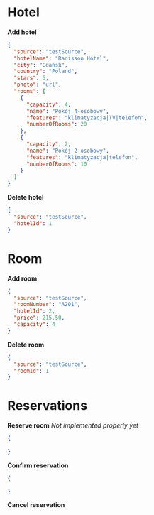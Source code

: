 # Hotel
**Add hotel**
```json
{
  "source": "testSource",
  "hotelName": "Radisson Hotel",
  "city": "Gdańsk",
  "country": "Poland",
  "stars": 5,
  "photo": "url",
  "rooms": [
    {
      "capacity": 4, 
      "name": "Pokój 4-osobowy", 
      "features": "klimatyzacja|TV|telefon", 
      "numberOfRooms": 20
    },
    {
      "capacity": 2,
      "name": "Pokój 2-osobowy",
      "features": "klimatyzacja|telefon",
      "numberOfRooms": 10
    }
  ]
}
```

**Delete hotel**
```json
{
  "source": "testSource",
  "hotelId": 1
}
```

# Room
**Add room**
```json
{
  "source": "testSource",
  "roomNumber": "A201",
  "hotelId": 2,
  "price": 215.50,
  "capacity": 4
}
```

**Delete room**
```json
{
  "source": "testSource",
  "roomId": 1
}
```

# Reservations
**Reserve room** _Not implemented properly yet_
```json
{
  
}
```

**Confirm reservation**
```json
{
  
}
```

**Cancel reservation**
```json

```